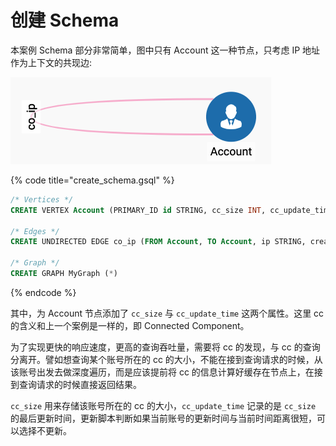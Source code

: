 # 创建 Schema

本案例 Schema 部分非常简单，图中只有 Account 这一种节点，只考虑 IP 地址作为上下文的共现边:

![Schema](../../.gitbook/assets/screen-shot-2020-03-24-at-5.11.50-pm.png)

{% code title="create\_schema.gsql" %}
```sql
/* Vertices */
CREATE VERTEX Account (PRIMARY_ID id STRING, cc_size INT, cc_update_time DATETIME)

/* Edges */
CREATE UNDIRECTED EDGE co_ip (FROM Account, TO Account, ip STRING, create_time DATETIME, time_diff INT)

/* Graph */
CREATE GRAPH MyGraph (*)
```
{% endcode %}

其中，为 Account 节点添加了 `cc_size` 与 `cc_update_time` 这两个属性。这里 cc 的含义和上一个案例是一样的，即 Connected Component。

为了实现更快的响应速度，更高的查询吞吐量，需要将 cc 的发现，与 cc 的查询分离开。譬如想查询某个账号所在的 cc 的大小，不能在接到查询请求的时候，从该账号出发去做深度遍历，而是应该提前将 cc 的信息计算好缓存在节点上，在接到查询请求的时候直接返回结果。

`cc_size` 用来存储该账号所在的 cc 的大小，`cc_update_time` 记录的是 `cc_size` 的最后更新时间，更新脚本判断如果当前账号的更新时间与当前时间距离很短，可以选择不更新。

